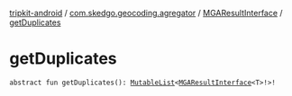 [tripkit-android](../../index.md) / [com.skedgo.geocoding.agregator](../index.md) / [MGAResultInterface](index.md) / [getDuplicates](./get-duplicates.md)

# getDuplicates

`abstract fun getDuplicates(): `[`MutableList`](https://kotlinlang.org/api/latest/jvm/stdlib/kotlin.collections/-mutable-list/index.html)`<`[`MGAResultInterface`](index.md)`<T>!>!`
